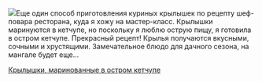 <!--2025-06-18 17:01:56-->
<div class="yb">
  <div class="rss povarenok"><a href="https://www.povarenok.ru/recipes/show/182832/"><img src="https://www.povarenok.ru/data/cache/2025jun/18/58/3181674_42812-640x480.jpg"></a>Еще один способ приготовления куриных крылышек по рецепту шеф-повара ресторана, куда я хожу на мастер-класс. Крылышки маринуются в кетчупе, но поскольку я люблю острую пищу, я готовила в остром кетчупе. Прекрасный рецепт! Крылья получаются вкусными, сочными и хрустящими. Замечательное блюдо для дачного сезона, на мангале будет еще... <p class="titl"><a href="https://www.povarenok.ru/recipes/show/182832/">Крылышки, маринованные в остром кетчупе</a></p></div>
</div>
